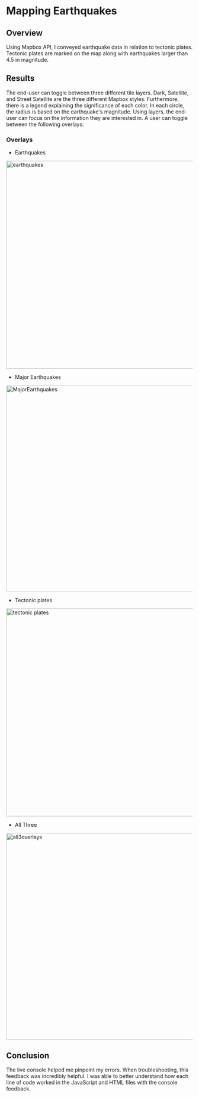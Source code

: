 # Mapping Earthquakes

## Overview
Using Mapbox API, I conveyed earthquake data in relation to tectonic plates. Tectonic plates are marked on the map along with earthquakes larger than 4.5 in magnitude.
## Results
The end-user can toggle between three different tile layers. Dark, Satellite, and Street Satellite are the three different Mapbox styles. Furthermore, there is a legend explaining the significance of each color. In each circle, the radius is based on the earthquake's magnitude. 
Using layers, the end-user can focus on the information they are interested in. A user can toggle between the following overlays: 

### Overlays 

-	Earthquakes
<img width="560" alt="earthquakes" src="https://user-images.githubusercontent.com/87162266/147747091-467aa74b-322d-4f70-93b5-5f1dd8728637.PNG">

-	Major Earthquakes 
<img width="556" alt="MajorEarthquakes" src="https://user-images.githubusercontent.com/87162266/147747096-7018213b-0363-4603-b8d0-d755fbb5cb75.PNG">

-	Tectonic plates
<img width="560" alt="tectonic plates" src="https://user-images.githubusercontent.com/87162266/147747102-9b52440f-2f9b-4158-97ba-4e0b5b49e9d4.PNG">

- All Three
<img width="557" alt="all3overlays" src="https://user-images.githubusercontent.com/87162266/147747085-e54950da-43ac-4b2a-84bf-32928f701711.PNG">

## Conclusion

The live console helped me pinpoint my errors. When troubleshooting, this feedback was incredibly helpful. I was able to better understand how each line of code worked in the JavaScript and HTML files with the console feedback.


